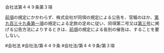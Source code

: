 会社法第４４９条第３項

[前項](会社法＿＿＿＿第４４９条第２項)の規定にかかわらず、株式会社が同項の規定による公告を、官報のほか、[第九百三十九条第一項](会社法＿＿＿＿第９３９条第１項)の規定による定款の定めに従い、同項第二号又は[第三号](会社法＿＿＿＿第４４９条第３項第３号)に掲げる公告方法によりするときは、[前項](会社法＿＿＿＿第４４９条第２項)の規定による各別の催告は、することを要しない。

#会社法
#会社法/第４４９条
#会社法/第４４９条/第３項
